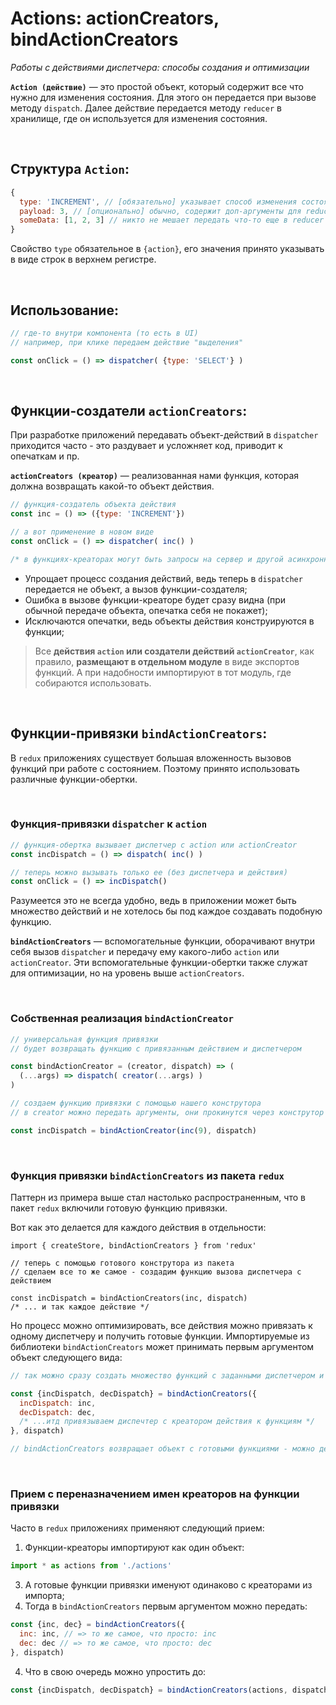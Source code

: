 # Actions: actionCreators, bindActionCreators
_Работы с действиями диспетчера: способы создания и оптимизации_

__`Action (действие)`__ — это простой объект, который содержит все что нужно для изменения состояния. Для этого он передается при вызове методу `dispatch`. Далее действие передается методу `reducer` в хранилище, где он используется для изменения состояния.

<br>

## Структура `Action`:
```javascript
{
  type: 'INCREMENT', // [обязательно] указывает способ изменения состояния в reducer
  payload: 3, // [опционально] обычно, содержит доп-аргументы для reducer
  someData: [1, 2, 3] // никто не мешает передать что-то еще в reducer
}
```
Свойство `type` обязательное в `{action}`, его значения принято указывать в виде строк в верхнем регистре.

<br>

## Использование:
```javascript
// где-то внутри компонента (то есть в UI)
// например, при клике передаем действие "выделения"

const onClick = () => dispatcher( {type: 'SELECT'} )
```

<br>

## Функции-создатели `actionCreators`:
При разработке приложений передавать объект-действий в `dispatcher` приходится часто - это раздувает и усложняет код, приводит к опечаткам и пр.

__`actionCreators (креатор)`__ — реализованная нами функция, которая должна возвращать какой-то объект действия. 

```javascript
// функция-создатель объекта действия
const inc = () => ({type: 'INCREMENT'})

// а вот применение в новом виде
const onClick = () => dispatcher( inc() )

/* в функциях-креаторах могут быть запросы на сервер и другой асинхронный код.. */
```

* Упрощает процесс создания действий, ведь теперь в `dispatcher` передается не объект, а вызов функции-создателя;
* Ошибка в вызове функции-креаторе будет сразу видна (при обычной передаче объекта, опечатка себя не покажет);
* Исключаются опечатки, ведь объекты действия конструируются в функции;

> Все __действия `action` или создатели действий `actionCreator`__, как правило, __размещают в отдельном модуле__ в виде экспортов функций. А при надобности импортируют в тот модуль, где собираются использовать.

<br>

## Функции-привязки `bindActionCreators`:
В `redux` приложениях существует большая вложенность вызовов функций при работе с состоянием. Поэтому принято использовать различные функции-обертки.

<br>

### Функция-привязки `dispatcher` к `action`
```javascript
// функция-обертка вызывает диспетчер с action или actionCreator
const incDispatch = () => dispatch( inc() )

// теперь можно вызывать только ее (без диспетчера и действия)
const onClick = () => incDispatch()
```

Разумеется это не всегда удобно, ведь в приложении может быть множество действий и  не хотелось бы под каждое создавать подобную функцию.

__`bindActionCreators`__ — вспомогательные функции, оборачивают внутри себя вызов `dispatcher` и передачу ему какого-либо `action` или `actionCreator`. Эти вспомогательные функции-обертки также служат для оптимизации, но на уровень выше `actionCreators`.

<br>

### Собственная реализация `bindActionCreator`
```javascript
// универсальная функция привязки
// будет возвращать функцию с привязанным действием и диспетчером

const bindActionCreator = (creator, dispatch) => (
  (...args) => dispatch( creator(...args) )
)

// создаем функцию привязки с помощью нашего конструтора
// в creator можно передать аргументы, они прокинутся через конструтор в сам actionCreator

const incDispatch = bindActionCreator(inc(9), dispatch)
```

<br>

### Функция привязки `bindActionCreators` из пакета `redux`
Паттерн из примера выше стал настолько распространенным, что в пакет `redux` включили готовую функцию привязки.

Вот как это делается для каждого действия в отдельности:  
```
import { createStore, bindActionCreators } from 'redux'

// теперь с помощью готового конструтора из пакета
// сделаем все то же самое - создадим функцию вызова диспетчера с действием

const incDispatch = bindActionCreators(inc, dispatch)
/* ... и так каждое действие */
```

Но процесс можно оптимизировать, все действия можно привязать к одному диспетчеру и получить готовые функции. Импортируемые из библиотеки `bindActionCreators` может принимать первым аргументом объект следующего вида:  

```javascript
// так можно сразу создать множество функций с заданными диспетчером и опеределенным креатором или действием

const {incDispatch, decDispatch} = bindActionCreators({
  incDispatch: inc,
  decDispatch: dec,
  /* ...итд привязываем диспечтер с креатором действия к функциям */
}, dispatch)

// bindActionCreators возвращает объект с готовыми функциями - можно деструктурировать
```

<br>

### Прием с переназначением имен креаторов на функции привязки
Часто в `redux` приложениях применяют следующий прием:  
1. Функции-креаторы импортируют как один объект:  
```javascript
import * as actions from './actions'
```
3. А готовые функции привязки именуют одинаково с креаторами из импорта;
4. Тогда в `bindActionCreators` первым аргументом можно передать:
```javascript
const {inc, dec} = bindActionCreators({
  inc: inc, // => то же самое, что просто: inc
  dec: dec // => то же самое, что просто: dec
}, dispatch)
```
4. Что в свою очередь можно упростить до:
```javascript
const {incDispatch, decDispatch} = bindActionCreators(actions, dispatch)
```
